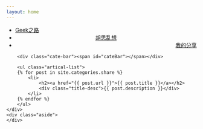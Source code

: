 ```yaml
---
layout: home
---
```


<div class="index-content share">
    <div class="section">
        <ul class="artical-cate">
            <li ><a href="/"><span>Geek之路</span></a></li>
            <li style="text-align:center"><a href="/thinking"><span>胡思乱想</span></a></li>
            <li class="on" style="text-align:right"><a href="/share"><span>我的分享</span></a></li>
        </ul>

        <div class="cate-bar"><span id="cateBar"></span></div>

        <ul class="artical-list">
        {% for post in site.categories.share %}
            <li>
                <h2><a href="{{ post.url }}">{{ post.title }}</a></h2>
                <div class="title-desc">{{ post.description }}</div>
            </li>
        {% endfor %}
        </ul>
    </div>
    <div class="aside">
    </div>
</div>
